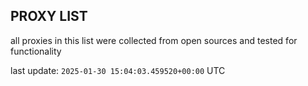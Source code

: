 ## PROXY LIST

all proxies in this list were collected from open sources and tested for functionality

last update: `2025-01-30 15:04:03.459520+00:00` UTC